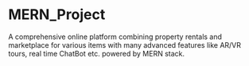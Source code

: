 # MERN_Project
A comprehensive online platform combining property rentals and marketplace for various items with many advanced features like AR/VR tours, real time ChatBot etc. powered by MERN stack.
